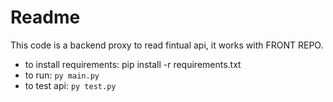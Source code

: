 # Readme
This code is a backend proxy to read fintual api, it works with FRONT REPO.



- to install requirements: pip install -r requirements.txt
- to run: `py main.py`
- to test api: `py test.py`
